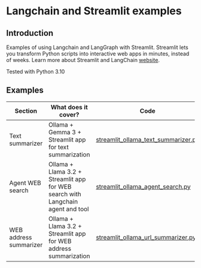 # Langchain and Streamlit examples

## Introduction

Examples of using Langchain and LangGraph with Streamlit.
Streamlit lets you transform Python scripts into interactive web apps in minutes, instead of weeks.
Learn more about Streamlit and LangChain [website](https://python.langchain.com/docs/integrations/callbacks/streamlit/).

Tested with Python 3.10



## Examples
| **Section**            | **What does it cover?**                                                         | **Code**                                                                   |
|------------------------|---------------------------------------------------------------------------------|----------------------------------------------------------------------------|
| Text summarizer        | Ollama + Gemma 3 + Streamlit app for text summarization                         | [streamlit_ollama_text_summarizer.py](streamlit_ollama_text_summarizer.py) |
| Agent WEB search       | Ollama + Llama 3.2 + Streamlit app for WEB search with Langchain agent and tool | [streamlit_ollama_agent_search.py](streamlit_ollama_agent_search.py)       |
| WEB address summarizer | Ollama + Llama 3.2 + Streamlit app for WEB address summarization                | [streamlit_ollama_url_summarizer.py](streamlit_ollama_url_summarizer.py)   |
